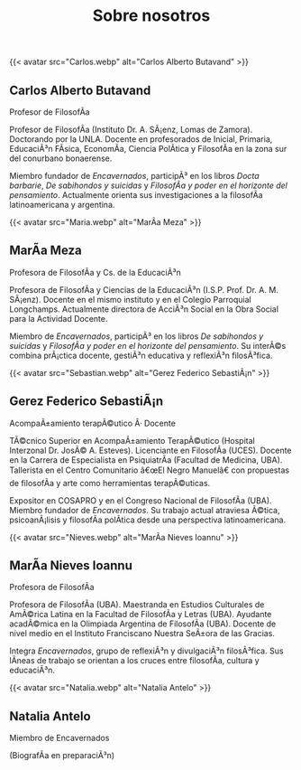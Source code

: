 ﻿---
title: Sobre nosotros
resources:
  - src: "Carlos.webp"
  - src: "Maria.webp"
  - src: "Sebastian.webp"
  - src: "Nieves.webp"
  - src: "Natalia.webp"
---

<div class="team-grid">

  <article class="team-card">
    {{< avatar src="Carlos.webp" alt="Carlos Alberto Butavand" >}}
    <div class="team-text">
      <h2>Carlos Alberto Butavand</h2>
      <p class="role">Profesor de FilosofÃ­a</p>
      <p>Profesor de FilosofÃ­a (Instituto Dr. A. SÃ¡enz, Lomas de Zamora). Doctorando por la UNLA. Docente en profesorados de Inicial, Primaria, EducaciÃ³n FÃ­sica, EconomÃ­a, Ciencia PolÃ­tica y FilosofÃ­a en la zona sur del conurbano bonaerense.</p>
      <p>Miembro fundador de <em>Encavernados</em>, participÃ³ en los libros <em>Docta barbarie</em>, <em>De sabihondos y suicidas</em> y <em>FilosofÃ­a y poder en el horizonte del pensamiento</em>. Actualmente orienta sus investigaciones a la filosofÃ­a latinoamericana y argentina.</p>
    </div>
  </article>

  <article class="team-card">
    {{< avatar src="Maria.webp" alt="MarÃ­a Meza" >}}
    <div class="team-text">
      <h2>MarÃ­a Meza</h2>
      <p class="role">Profesora de FilosofÃ­a y Cs. de la EducaciÃ³n</p>
      <p>Profesora de FilosofÃ­a y Ciencias de la EducaciÃ³n (I.S.P. Prof. Dr. A. M. SÃ¡enz). Docente en el mismo instituto y en el Colegio Parroquial Longchamps. Actualmente directora de AcciÃ³n Social en la Obra Social para la Actividad Docente.</p>
      <p>Miembro de <em>Encavernados</em>, participÃ³ en los libros <em>De sabihondos y suicidas</em> y <em>FilosofÃ­a y poder en el horizonte del pensamiento</em>. Su interÃ©s combina prÃ¡ctica docente, gestiÃ³n educativa y reflexiÃ³n filosÃ³fica.</p>
    </div>
  </article>

  <article class="team-card">
    {{< avatar src="Sebastian.webp" alt="Gerez Federico SebastiÃ¡n" >}}
    <div class="team-text">
      <h2>Gerez Federico SebastiÃ¡n</h2>
      <p class="role">AcompaÃ±amiento terapÃ©utico Â· Docente</p>
      <p>TÃ©cnico Superior en AcompaÃ±amiento TerapÃ©utico (Hospital Interzonal Dr. JosÃ© A. Esteves). Licenciante en FilosofÃ­a (UCES). Docente en la Carrera de Especialista en PsiquiatrÃ­a (Facultad de Medicina, UBA). Tallerista en el Centro Comunitario â€œEl Negro Manuelâ€ con propuestas de filosofÃ­a y arte como herramientas terapÃ©uticas.</p>
      <p>Expositor en COSAPRO y en el Congreso Nacional de FilosofÃ­a (UBA). Miembro fundador de <em>Encavernados</em>. Su trabajo actual atraviesa Ã©tica, psicoanÃ¡lisis y filosofÃ­a polÃ­tica desde una perspectiva latinoamericana.</p>
    </div>
  </article>

  <article class="team-card">
    {{< avatar src="Nieves.webp" alt="MarÃ­a Nieves Ioannu" >}}
    <div class="team-text">
      <h2>MarÃ­a Nieves Ioannu</h2>
      <p class="role">Profesora de FilosofÃ­a</p>
      <p>Profesora de FilosofÃ­a (UBA). Maestranda en Estudios Culturales de AmÃ©rica Latina en la Facultad de FilosofÃ­a y Letras (UBA). Ayudante acadÃ©mica en la Olimpiada Argentina de FilosofÃ­a (UBA). Docente de nivel medio en el Instituto Franciscano Nuestra SeÃ±ora de las Gracias.</p>
      <p>Integra <em>Encavernados</em>, grupo de reflexiÃ³n y divulgaciÃ³n filosÃ³fica. Sus lÃ­neas de trabajo se orientan a los cruces entre filosofÃ­a, cultura y educaciÃ³n.</p>
    </div>
  </article>

  <article class="team-card">
    {{< avatar src="Natalia.webp" alt="Natalia Antelo" >}}
    <div class="team-text">
      <h2>Natalia Antelo</h2>
      <p class="role">Miembro de Encavernados</p>
      <p>(BiografÃ­a en preparaciÃ³n)</p>
    </div>
  </article>

</div>
